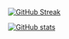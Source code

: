 [![GitHub Streak](https://streak-stats.demolab.com?user=markusressel&theme=github-dark-blue&hide_border=true&mode=weekly)](https://git.io/streak-stats)

[![GitHub stats](https://github-readme-stats.vercel.app/api?username=markusressel&theme=transparent)](https://github.com/anuraghazra/github-readme-stats)

